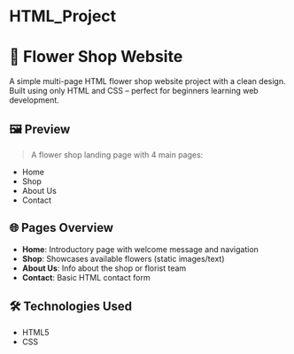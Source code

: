 # HTML_Project
# 🌸 Flower Shop Website

A simple multi-page HTML flower shop website project with a clean design. Built using only HTML and CSS – perfect for beginners learning web development.

## 🖼️ Preview

> A flower shop landing page with 4 main pages:
- Home
- Shop
- About Us
- Contact

## 🌐 Pages Overview

- **Home**: Introductory page with welcome message and navigation
- **Shop**: Showcases available flowers (static images/text)
- **About Us**: Info about the shop or florist team
- **Contact**: Basic HTML contact form

## 🛠️ Technologies Used

- HTML5
- CSS

